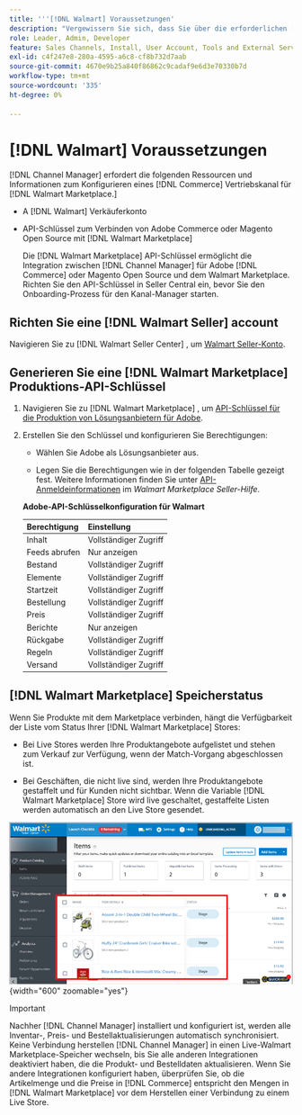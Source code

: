```yaml
---
title: '''[!DNL Walmart] Voraussetzungen'
description: "Vergewissern Sie sich, dass Sie über die erforderlichen [!DNL Walmart Marketplace]Informationen und Ressourcen zur Integration mit dem Kanal-Manager."
role: Leader, Admin, Developer
feature: Sales Channels, Install, User Account, Tools and External Services
exl-id: c4f247e8-280a-4595-a6c8-cf8b732d7aab
source-git-commit: 4670e9b25a840f86862c9cadaf9e6d3e70330b7d
workflow-type: tm+mt
source-wordcount: '335'
ht-degree: 0%

---
```


# [!DNL Walmart] Voraussetzungen

[!DNL Channel Manager] erfordert die folgenden Ressourcen und Informationen zum Konfigurieren eines [!DNL Commerce] Vertriebskanal für [!DNL Walmart Marketplace.]

* A [!DNL Walmart] Verkäuferkonto

* API-Schlüssel zum Verbinden von Adobe Commerce oder Magento Open Source mit [!DNL Walmart Marketplace]

  Die [!DNL Walmart Marketplace] API-Schlüssel ermöglicht die Integration zwischen [!DNL Channel Manager] für Adobe [!DNL Commerce] oder Magento Open Source und dem Walmart Marketplace. Richten Sie den API-Schlüssel in Seller Central ein, bevor Sie den Onboarding-Prozess für den Kanal-Manager starten.

## Richten Sie eine [!DNL Walmart Seller] account

Navigieren Sie zu [!DNL Walmart Seller Center] , um [Walmart Seller-Konto](https://seller.walmart.com/signup?q=&amp;origin=solution_provider&amp;src=0014M00001zivMp).

## Generieren Sie eine [!DNL Walmart Marketplace] Produktions-API-Schlüssel

1. Navigieren Sie zu [!DNL Walmart Marketplace] , um [API-Schlüssel für die Produktion von Lösungsanbietern für Adobe](https://developer.walmart.com/#preloginModal?redirectUri=https%3A%2F%2Fdeveloper.walmart.com%2Faccount%2FgenerateKey).

1. Erstellen Sie den Schlüssel und konfigurieren Sie Berechtigungen:

   * Wählen Sie Adobe als Lösungsanbieter aus.

   * Legen Sie die Berechtigungen wie in der folgenden Tabelle gezeigt fest. Weitere Informationen finden Sie unter [API-Anmeldeinformationen](https://sellerhelp.walmart.com/seller/s/guide?article=000006422) im _Walmart Marketplace Seller-Hilfe_.

   **Adobe-API-Schlüsselkonfiguration für Walmart**

   | **Berechtigung** | **Einstellung** |
   |----------------|-------------|
   | Inhalt | Vollständiger Zugriff |
   | Feeds abrufen | Nur anzeigen |
   | Bestand | Vollständiger Zugriff |
   | Elemente | Vollständiger Zugriff |
   | Startzeit | Vollständiger Zugriff |
   | Bestellung | Vollständiger Zugriff |
   | Preis | Vollständiger Zugriff |
   | Berichte | Nur anzeigen |
   | Rückgabe | Vollständiger Zugriff |
   | Regeln | Vollständiger Zugriff |
   | Versand | Vollständiger Zugriff |

## [!DNL Walmart Marketplace] Speicherstatus

Wenn Sie Produkte mit dem Marketplace verbinden, hängt die Verfügbarkeit der Liste vom Status Ihrer [!DNL Walmart Marketplace] Stores:

* Bei Live Stores werden Ihre Produktangebote aufgelistet und stehen zum Verkauf zur Verfügung, wenn der Match-Vorgang abgeschlossen ist.

* Bei Geschäften, die nicht live sind, werden Ihre Produktangebote gestaffelt und für Kunden nicht sichtbar. Wenn die Variable [!DNL Walmart Marketplace] Store wird live geschaltet, gestaffelte Listen werden automatisch an den Live Store gesendet.

![[!DNL Walmart Seller Central] Staging-Produkte](assets/walmart-seller-central-staged.png){width="600" zoomable="yes"}

>[!IMPORTANT]
>
>Nachher [!DNL Channel Manager] installiert und konfiguriert ist, werden alle Inventar-, Preis- und Bestellaktualisierungen automatisch synchronisiert. Keine Verbindung herstellen [!DNL Channel Manager] in einen Live-Walmart Marketplace-Speicher wechseln, bis Sie alle anderen Integrationen deaktiviert haben, die die Produkt- und Bestelldaten aktualisieren. Wenn Sie andere Integrationen konfiguriert haben, überprüfen Sie, ob die Artikelmenge und die Preise in [!DNL Commerce] entspricht den Mengen in [!DNL Walmart Marketplace] vor dem Herstellen einer Verbindung zu einem Live Store.

